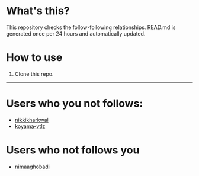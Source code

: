 # What's this?
This repository checks the follow-following relationships.
READ.md is generated once per 24 hours and automatically updated.
# How to use
1. Clone this repo.
 
 --- 
 
 # Users who you not follows: 
  
- [nikkikharkwal](https://github.com/nikkikharkwal/) 
- [koyama-vtlz](https://github.com/koyama-vtlz/) 
# Users who not follows you 
  
- [nimaaghobadi](https://github.com/nimaaghobadi/) 
 